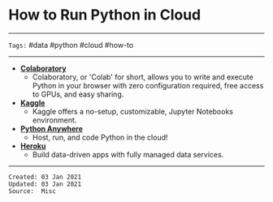 # How to Run Python in Cloud

---

`Tags:` #data #python #cloud #how-to

---

* **[Colaboratory](https://colab.research.google.com/)**
	* Colaboratory, or 'Colab' for short, allows you to write and execute Python in your browser with zero configuration required, free access to GPUs, and easy sharing.
* **[Kaggle](https://www.kaggle.com/)**
	* Kaggle offers a no-setup, customizable, Jupyter Notebooks environment.
* **[Python Anywhere](https://eu.pythonanywhere.com/)**
	* Host, run, and code Python in the cloud!
* **[Heroku](https://www.heroku.com/)**
	* Build data-driven apps with fully managed data services.
 
---

    Created: 03 Jan 2021
    Updated: 03 Jan 2021
	Source:  Misc